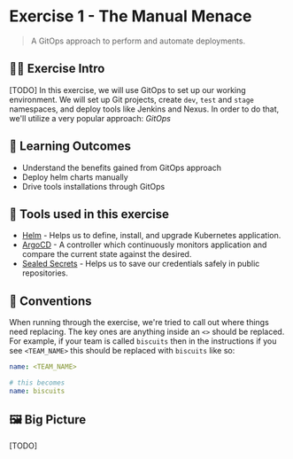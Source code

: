 # Exercise 1 - The Manual Menace
> A GitOps approach to perform and automate deployments.
## 👨‍🍳 Exercise Intro
[TODO] In this exercise, we will use GitOps to set up our working environment. We will set up Git projects, create `dev`, `test` and `stage` namespaces, and deploy tools like Jenkins and Nexus. In order to do that, we'll utilize a very popular approach: _GitOps_ 

## 🔮 Learning Outcomes
* Understand the benefits gained from GitOps approach
* Deploy helm charts manually
* Drive tools installations through GitOps
## 🔨 Tools used in this exercise
* [Helm](https://helm.sh/) - Helps us to define, install, and upgrade Kubernetes application.
* [ArgoCD](https://argoproj.github.io/argo-cd/) - A controller which continuously monitors application and compare the current state against the desired.
* [Sealed Secrets](https://github.com/bitnami-labs/sealed-secrets) - Helps us to save our credentials safely in public repositories.


## 🦆 Conventions
When running through the exercise, we're tried to call out where things need replacing. The key ones are anything inside an `<>` should be replaced. For example, if your team is called `biscuits` then in the instructions if you see `<TEAM_NAME>` this should be replaced with `biscuits` like so:
```yaml
name: <TEAM_NAME>

# this becomes
name: biscuits
```

## 🖼️ Big Picture
[TODO]
